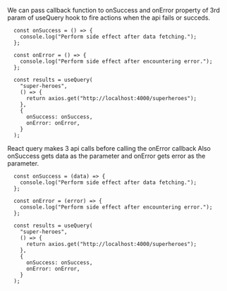 We can pass callback function to onSuccess and onError property of 3rd param of useQuery
hook to fire actions when the api fails or succeds.

```
  const onSuccess = () => {
    console.log("Perform side effect after data fetching.");
  };

  const onError = () => {
    console.log("Perform side effect after encountering error.");
  };

  const results = useQuery(
    "super-heroes",
    () => {
      return axios.get("http://localhost:4000/superheroes");
    },
    {
      onSuccess: onSuccess,
      onError: onError,
    }
  );

```

React query makes 3 api calls before calling the onError callback
Also onSuccess gets data as the parameter and onError gets error as the parameter.

```
  const onSuccess = (data) => {
    console.log("Perform side effect after data fetching.");
  };

  const onError = (error) => {
    console.log("Perform side effect after encountering error.");
  };

  const results = useQuery(
    "super-heroes",
    () => {
      return axios.get("http://localhost:4000/superheroes");
    },
    {
      onSuccess: onSuccess,
      onError: onError,
    }
  );

```
